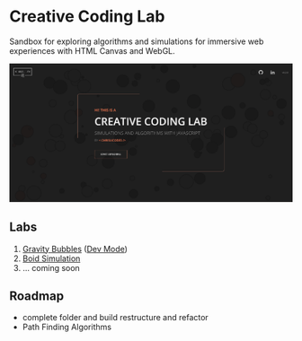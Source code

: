 # Creative Coding Lab

Sandbox for exploring algorithms and simulations for immersive web experiences with HTML Canvas and WebGL.

![home-screen-screenshot](img/home_desktop.png)

## Labs

1. [Gravity Bubbles](https://chrislicodes.github.io/simulations-and-algorithms/labs/gravity-bubbles/)
   ([Dev Mode](https://chrislicodes.github.io/simulations-and-algorithms/gravity-bubbles/#dev))
2. [Boid Simulation](https://chrislicodes.github.io/simulations-and-algorithms/labs/boids/)
3. ... coming soon

## Roadmap

- complete folder and build restructure and refactor
- Path Finding Algorithms
